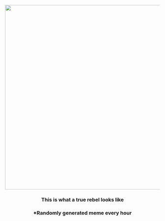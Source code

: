<p align="center">
        <img src="https://i.redd.it/5xg0w81xiu091.png" width="600" height="600">
        </p>
        <h3 align="center">This is what a true rebel looks like</h3>
        <h3 align="center">*Randomly generated meme every hour</h3>
    